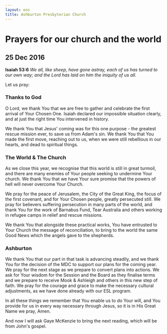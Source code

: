 ```yaml
---
layout: oos
title: Ashburton Presbyterian Church
---
```

# Prayers for our church and the world

## 25 Dec 2016 

__Isaiah 53:6__ _We all, like sheep, have gone astray, each of us has turned to our own way; and the Lord has laid on him the iniquity of us all._

Let us pray:

### Thanks to God
O Lord, we thank You that we are free to gather and celebrate the first arrival of Your Chosen One. Isaiah declared our impossible situation clearly, and at just the right time You intervened in history. 

We thank You that Jesus' coming was for this one purpose - the greatest rescue mission ever, to save us from Adam's sin. We thank You that You made the first move, reaching out to us, when we were still rebellious in our hearts, and dead to spiritual things. 

### The World & The Church
As we close this year, we recognise that this world is still in great turmoil, and there are many enemies of Your people seeking to undermine Your church. We thank You that we have Your sure promise that the powers of hell will never overcome Your Church.

We pray for the peace of Jerusalem, the City of the Great King, the focus of the first covenant, and for Your Chosen people, greatly persecuted still. We pray for believers suffering persecution in many parts of the world, and thank You for the work of Barnabus Fund, Tear Australia and others working in refugee camps in relief and rescue missions.

We thank You that alongside these practical works, You have entrusted to Your Church the message of reconciliation, to bring to the world the same Good News which the angels gave to the shepherds.

### Ashburton
We thank You that our part in that task is advancing steadily, and we thank You for the decision of the MDC to support our plans for the coming year. We pray for the next stage as we prepare to convert plans into actions. We ask for Your wisdom for the Session and the Board as they finalise terms and we prepare to receive Mook & Ashleigh and others in this new step of faith. We pray for the courage and grace to make the necessary cultural adjustments, as we have done already with our ESL program.

In all these things we remember that You enable us to do Your will, and You provide for us in every way necessary through Jesus, so it is in His Great Name we pray, Amen.

And now I will ask Gaye McKenzie to bring the next reading, which will be from John's gospel.